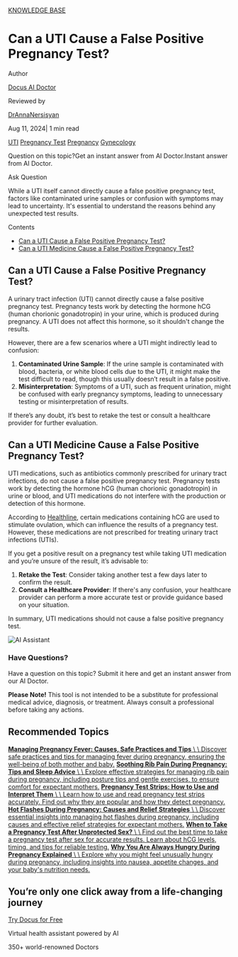 [KNOWLEDGE BASE](https://docus.ai/knowledge-base)

# Can a UTI Cause a False Positive Pregnancy Test?

Author

[Docus AI Doctor](https://docus.ai/ai-doctor)

Reviewed by

[DrAnnaNersisyan](https://docus.ai/author/dr-anna-nersisyan)

Aug 11, 2024\| 1 min read

[UTI](https://docus.ai/tags/uti) [Pregnancy Test](https://docus.ai/tags/pregnancy-test) [Pregnancy](https://docus.ai/tags/pregnancy) [Gynecology](https://docus.ai/tags/gynecology)

Question on this topic?Get an instant answer from AI Doctor.Instant answer from AI Doctor.

Ask Question

While a UTI itself cannot directly cause a false positive pregnancy test, factors like contaminated urine samples or confusion with symptoms may lead to uncertainty. It's essential to understand the reasons behind any unexpected test results.

Contents

- [Can a UTI Cause a False Positive Pregnancy Test?](https://docus.ai/knowledge-base/can-uti-cause-false-positive-pregnancy-test#can-a-uti-cause-a-false-positive-pregnancy-test)
- [Can a UTI Medicine Cause a False Positive Pregnancy Test?](https://docus.ai/knowledge-base/can-uti-cause-false-positive-pregnancy-test#can-a-uti-medicine-cause-a-false-positive-pregnancy-test)

## Can a UTI Cause a False Positive Pregnancy Test?

A urinary tract infection (UTI) cannot directly cause a false positive pregnancy test. Pregnancy tests work by detecting the hormone hCG (human chorionic gonadotropin) in your urine, which is produced during pregnancy. A UTI does not affect this hormone, so it shouldn't change the results.

However, there are a few scenarios where a UTI might indirectly lead to confusion:

1. **Contaminated Urine Sample**: If the urine sample is contaminated with blood, bacteria, or white blood cells due to the UTI, it might make the test difficult to read, though this usually doesn’t result in a false positive.
2. **Misinterpretation**: Symptoms of a UTI, such as frequent urination, might be confused with early pregnancy symptoms, leading to unnecessary testing or misinterpretation of results.

If there’s any doubt, it’s best to retake the test or consult a healthcare provider for further evaluation.

## Can a UTI Medicine Cause a False Positive Pregnancy Test?

UTI medications, such as antibiotics commonly prescribed for urinary tract infections, do not cause a false positive pregnancy test. Pregnancy tests work by detecting the hormone hCG (human chorionic gonadotropin) in urine or blood, and UTI medications do not interfere with the production or detection of this hormone.

According to [Healthline](https://www.healthline.com/health/pregnancy/false-positive-pregnancy-test#medications), certain medications containing hCG are used to stimulate ovulation, which can influence the results of a pregnancy test. However, these medications are not prescribed for treating urinary tract infections (UTIs).

If you get a positive result on a pregnancy test while taking UTI medication and you’re unsure of the result, it’s advisable to:

1. **Retake the Test**: Consider taking another test a few days later to confirm the result.
2. **Consult a Healthcare Provider**: If there's any confusion, your healthcare provider can perform a more accurate test or provide guidance based on your situation.

In summary, UTI medications should not cause a false positive pregnancy test.

![AI Assistant](https://docus.ai/images/small-assistant.png)

### Have Questions?

Have a question on this topic? Submit it here and get an instant answer from our AI Doctor.

**Please Note!** This tool is not intended to be a substitute for professional medical advice, diagnosis, or treatment. Always consult a professional before taking any actions.

## Recommended Topics

[**Managing Pregnancy Fever: Causes, Safe Practices and Tips** \\
\\
Discover safe practices and tips for managing fever during pregnancy, ensuring the well-being of both mother and baby.](https://docus.ai/knowledge-base/managing-pregnancy-fever) [**Soothing Rib Pain During Pregnancy: Tips and Sleep Advice** \\
\\
Explore effective strategies for managing rib pain during pregnancy, including posture tips and gentle exercises, to ensure comfort for expectant mothers.](https://docus.ai/knowledge-base/rib-pain-during-pregnancy-tips-and-sleep-advice) [**Pregnancy Test Strips: How to Use and Interpret Them** \\
\\
Learn how to use and read pregnancy test strips accurately. Find out why they are popular and how they detect pregnancy.](https://docus.ai/knowledge-base/pregnancy-test-strips-how-to-use-and-interpret) [**Hot Flashes During Pregnancy: Causes and Relief Strategies** \\
\\
Discover essential insights into managing hot flashes during pregnancy, including causes and effective relief strategies for expectant mothers.](https://docus.ai/knowledge-base/hot-flashes-during-pregnancy-causes-and-relief-strategies) [**When to Take a Pregnancy Test After Unprotected Sex?** \\
\\
Find out the best time to take a pregnancy test after sex for accurate results. Learn about hCG levels, timing, and tips for reliable testing.](https://docus.ai/knowledge-base/pregnancy-test-after-unprotected-sex) [**Why You Are Always Hungry During Pregnancy Explained** \\
\\
Explore why you might feel unusually hungry during pregnancy, including insights into nausea, appetite changes, and your baby's nutrition needs.](https://docus.ai/knowledge-base/hungry-during-pregnancy-explained)

## You’re only one click away from a life-changing journey

[Try Docus for Free](https://my.docus.ai/auth/signup)

Virtual health assistant powered by AI

350+ world-renowned Doctors